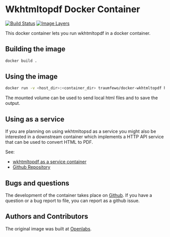 # Wkhtmltopdf Docker Container

[![Build Status](https://travis-ci.org/madnight/docker-wkhtmltopdf.svg?branch=master)](https://travis-ci.org/madnight/docker-wkhtmltopdf)
[![Image Layers](https://images.microbadger.com/badges/image/traumfewo/docker-wkhtmltopdf.svg)](http://microbadger.com/images/traumfewo/docker-wkhtmltopdf)

This docker container lets you run wkhtmltopdf in a docker container.

## Building the image

```sh
docker build .
```

## Using the image

```sh
docker run -v <host_dir>:<container_dir> traumfewo/docker-wkhtmltopdf http://www.google.com <container_dir>/output.pdf
```

The mounted volume can be used to send local html files and to save
the output.

## Using as a service

If you are planning on using wkhtmltopsd as a service you might also be interested in
a downstream container which implements a HTTP API service that can be used to convert
HTML to PDF.

See:

* [wkhtmltopdf as a service container](https://hub.docker.com/r/traumfewo/docker-wkhtmltopdf-aas/)
* [Github Repository](https://github.com/Traum-Ferienwohnungen/docker-wkhtmltopdf-aas/)

## Bugs and questions

The development of the container takes place on 
[Github](https://github.com/openlabs/docker-wkhtmltopdf-aas). If you
have a question or a bug report to file, you can report as a github issue.


## Authors and Contributors

The original image was built at [Openlabs](http://www.openlabs.co.in).
